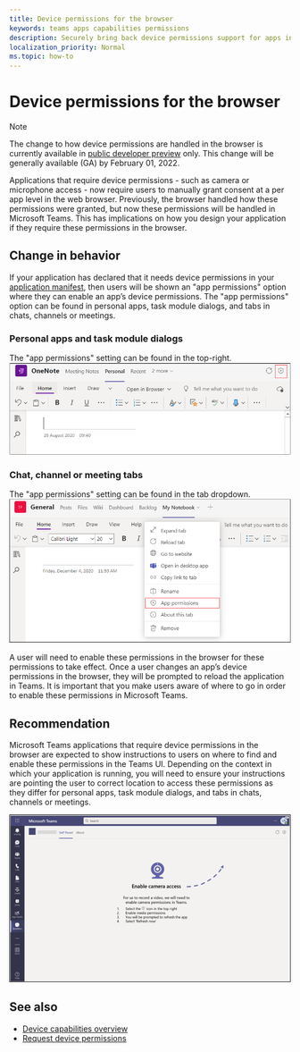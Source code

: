 ```yaml
---
title: Device permissions for the browser
keywords: teams apps capabilities permissions
description: Securely bring back device permissions support for apps in our web client
localization_priority: Normal
ms.topic: how-to
---
```


# Device permissions for the browser

> [!NOTE]
> The change to how device permissions are handled in the browser is currently available in [public developer preview](../../resources/dev-preview/developer-preview-intro.md) only. 
> This change will be generally available (GA) by February 01, 2022.

Applications that require device permissions - such as camera or microphone access - now require users to manually grant consent at a per app level in the web browser. Previously, the browser handled how these permissions were granted, but now these permissions will be handled in Microsoft Teams. This has implications on how you design your application if they require these permissions in the browser.

## Change in behavior
If your application has declared that it needs device permissions in your [application manifest](native-device-permissions.md), then users will be shown an "app permissions" option where they can enable an app’s device permissions. The "app permissions" option can be found in personal apps, task module dialogs, and tabs in chats, channels or meetings.

### Personal apps and task module dialogs
The "app permissions" setting can be found in the top-right.
<img src="../../assets/images/tabs/apppermissions.png" alt="App permissions button" width="800"/>

### Chat, channel or meeting tabs
The "app permissions" setting can be found in the tab dropdown.
![App permissions drop-down](../../assets/images/tabs/drop-downapppermissions.png)

A user will need to enable these permissions in the browser for these permissions to take effect. Once a user changes an app’s device permissions in the browser, they will be prompted to reload the application in Teams. It is important that you make users aware of where to go in order to enable these permissions in Microsoft Teams.

## Recommendation
Microsoft Teams applications that require device permissions in the browser are expected to show instructions to users on where to find and enable these permissions in the Teams UI. Depending on the context in which your application is running, you will need to ensure your instructions are pointing the user to correct location to access these permissions as they differ for personal apps, task module dialogs, and tabs in chats, channels or meetings.

<img src="../../assets/images/tabs/enable-access.png" alt="Enable camera access" width="800"/>

## See also

* [Device capabilities overview](device-capabilities-overview.md)
* [Request device permissions](native-device-permissions.md)
